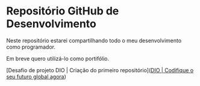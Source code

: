 # Repositório GitHub de Desenvolvimento
Neste repositório estarei compartilhando todo o meu desenvolvimento como programador.

Em breve quero utilizá-lo como portifólio.

[Desafio de projeto DIO | Criação do primeiro repositório]([DIO | Codifique o seu futuro global agora](https://web.dio.me/project/criando-seu-primeiro-repositorio-no-github-para-compartilhar-seu-progresso/learning/a6e285fa-b9a0-4bc2-8353-7b729dabcf0c))
